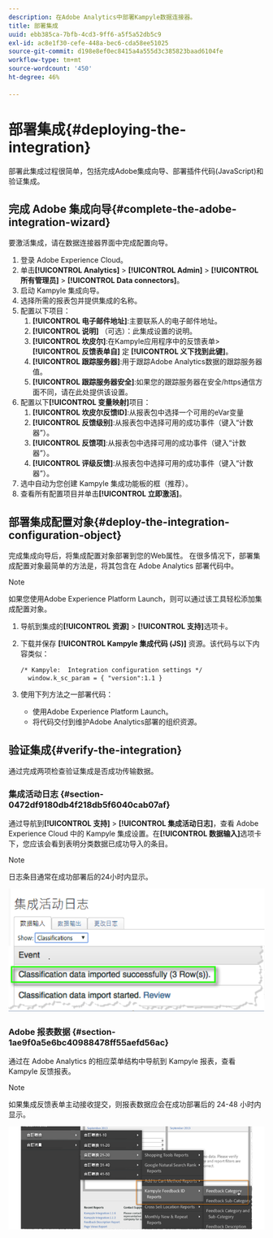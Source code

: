 ```yaml
---
description: 在Adobe Analytics中部署Kampyle数据连接器。
title: 部署集成
uuid: ebb385ca-7bfb-4cd3-9ff6-a5f5a52db5c9
exl-id: ac8e1f30-cefe-448a-bec6-cda58ee51025
source-git-commit: d198e8ef0ec8415a4a555d3c385823baad6104fe
workflow-type: tm+mt
source-wordcount: '450'
ht-degree: 46%

---
```


# 部署集成{#deploying-the-integration}

部署此集成过程很简单，包括完成Adobe集成向导、部署插件代码(JavaScript)和验证集成。

## 完成 Adobe 集成向导{#complete-the-adobe-integration-wizard}

要激活集成，请在数据连接器界面中完成配置向导。

1. 登录 Adobe Experience Cloud。
1. 单击&#x200B;**[!UICONTROL Analytics]** > **[!UICONTROL Admin]** > **[!UICONTROL 所有管理员]** > **[!UICONTROL Data connectors]**。
1. 启动 Kampyle 集成向导。
1. 选择所需的报表包并提供集成的名称。
1. 配置以下项目：
   1. **[!UICONTROL 电子邮件地址]**:主要联系人的电子邮件地址。
   1. **[!UICONTROL 说明]** （可选）：此集成设置的说明。
   1. **[!UICONTROL 坎皮尔]**:在Kampyle应用程序中的反馈表单> **[!UICONTROL 反馈表单自]** 定 **[!UICONTROL 义下找到此键]**。
   1. **[!UICONTROL 跟踪服务器]**:用于跟踪Adobe Analytics数据的跟踪服务器值。
   1. **[!UICONTROL 跟踪服务器安全]**:如果您的跟踪服务器在安全/https通信方面不同，请在此处提供该设置。
1. 配置以下&#x200B;**[!UICONTROL 变量映射]**&#x200B;项目：
   1. **[!UICONTROL 坎皮尔反馈ID]**:从报表包中选择一个可用的eVar变量
   1. **[!UICONTROL 反馈级别]**:从报表包中选择可用的成功事件（键入“计数器”）。
   1. **[!UICONTROL 反馈项]**:从报表包中选择可用的成功事件（键入“计数器”）。
   1. **[!UICONTROL 评级反馈]**:从报表包中选择可用的成功事件（键入“计数器”）。
1. 选中自动为您创建 Kampyle 集成功能板的框（推荐）。
1. 查看所有配置项目并单击&#x200B;**[!UICONTROL 立即激活]**。

## 部署集成配置对象{#deploy-the-integration-configuration-object}

完成集成向导后，将集成配置对象部署到您的Web属性。 在很多情况下，部署集成配置对象最简单的方法是，将其包含在 Adobe Analytics 部署代码中。

>[!NOTE]
>
>如果您使用Adobe Experience Platform Launch，则可以通过该工具轻松添加集成配置对象。

1. 导航到集成的&#x200B;**[!UICONTROL 资源]** > **[!UICONTROL 支持]**&#x200B;选项卡。
1. 下载并保存 **[!UICONTROL Kampyle 集成代码 (JS)]** 资源。该代码与以下内容类似：

   ```
   /* Kampyle:  Integration configuration settings */
     window.k_sc_param = { "version":1.1 }
   ```

1. 使用下列方法之一部署代码：

   * 使用Adobe Experience Platform Launch。
   * 将代码交付到维护Adobe Analytics部署的组织资源。

## 验证集成{#verify-the-integration}

通过完成两项检查验证集成是否成功传输数据。

### 集成活动日志 {#section-0472df9180db4f218db5f6040cab07af}

通过导航到&#x200B;**[!UICONTROL 支持]** > **[!UICONTROL 集成活动日志]**，查看 Adobe Experience Cloud 中的 Kampyle 集成设置。在&#x200B;**[!UICONTROL 数据输入]**&#x200B;选项卡下，您应该会看到表明分类数据已成功导入的条目。

>[!NOTE]
>
>日志条目通常在成功部署后的24小时内显示。

![集成活动日志](assets/integration_activity_log.png)

### Adobe 报表数据 {#section-1ae9f0a5e6bc40988478ff55aefd56ac}

通过在 Adobe Analytics 的相应菜单结构中导航到 Kampyle 报表，查看 Kampyle 反馈报表。

>[!NOTE]
>
> 如果集成反馈表单主动接收提交，则报表数据应会在成功部署后的 24-48 小时内显示。

![Adobe报告数据](assets/adobe_reporting_data.png)
